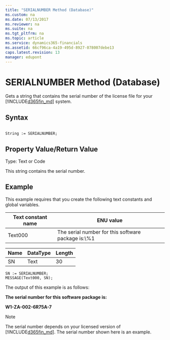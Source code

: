 ```yaml
---
title: "SERIALNUMBER Method (Database)"
ms.custom: na
ms.date: 07/13/2017
ms.reviewer: na
ms.suite: na
ms.tgt_pltfrm: na
ms.topic: article
ms.service: dynamics365-financials
ms.assetid: 66cf96ca-4a19-495d-8927-078007debe13
caps.latest.revision: 13
manager: edupont
---
```


 

# SERIALNUMBER Method (Database)
Gets a string that contains the serial number of the license file for your [!INCLUDE[d365fin_md](../includes/d365fin_md.md)] system.  
  
## Syntax  
  
```  
  
String := SERIALNUMBER;  
```  
  
## Property Value/Return Value  
 Type: Text or Code  
  
 This string contains the serial number.  
  
## Example  
 This example requires that you create the following text constants and global variables.  
  
|Text constant name|ENU value|  
|------------------------|---------------|  
|Text000|The serial number for this software package is:\\%1|  
  
|Name|DataType|Length|  
|----------|--------------|------------|  
|SN|Text|30|  
  
```  
SN := SERIALNUMBER;  
MESSAGE(Text000, SN);  
```  
  
 The output of this example is as follows:  
  
 **The serial number for this software package is:**  
  
 **W1-ZA-002-6R75A-7**  
  
> [!NOTE]  
>  The serial number depends on your licensed version of [!INCLUDE[d365fin_md](../includes/d365fin_md.md)]. The serial number shown here is an example.